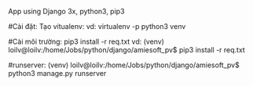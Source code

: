 App using Django 3x, python3, pip3

#Cài đặt: 
Tạo vitualenv: vd: virtualenv -p python3 venv

#Cài môi trường: 
pip3 install -r req.txt 
vd: (venv) loilv@loilv:/home/Jobs/python/django/amiesoft_pv$ pip3 install -r req.txt

#runserver:
(venv) loilv@loilv:/home/Jobs/python/django/amiesoft_pv$ python3 manage.py runserver
